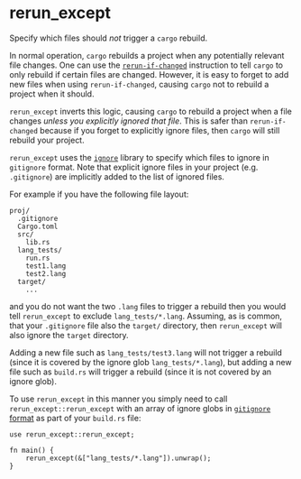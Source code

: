 # rerun_except

Specify which files should *not* trigger a `cargo` rebuild.

In normal operation, `cargo` rebuilds a project when any potentially relevant
file changes. One can use the
[`rerun-if-changed`](https://doc.rust-lang.org/cargo/reference/build-scripts.html#change-detection)
instruction to tell `cargo` to only rebuild if certain files are changed.
However, it is easy to forget to add new files when using `rerun-if-changed`,
causing `cargo` not to rebuild a project when it should.

`rerun_except` inverts this logic, causing `cargo` to rebuild a project when a
file changes *unless you explicitly ignored that file*. This is safer than
`rerun-if-changed` because if you forget to explicitly ignore files, then
`cargo` will still rebuild your project.

`rerun_except` uses the [`ignore`](https://crates.io/crates/ignore) library to
specify which files to ignore in `gitignore` format. Note that explicit ignore
files in your project (e.g. `.gitignore`) are implicitly added to the list of
ignored files.

For example if you have the following file layout:

```text
proj/
  .gitignore
  Cargo.toml
  src/
    lib.rs
  lang_tests/
    run.rs
    test1.lang
    test2.lang
  target/
    ...
```

and you do not want the two `.lang` files to trigger a rebuild then you would
tell `rerun_except` to exclude `lang_tests/*.lang`. Assuming, as is common, that your
`.gitignore` file also  the `target/` directory, then `rerun_except` will
also ignore the `target` directory. 

Adding a new file such as `lang_tests/test3.lang` will not trigger a rebuild
(since it is covered by the ignore glob `lang_tests/*.lang`), but adding a new
file such as `build.rs` will trigger a rebuild (since it is not covered by an
ignore glob).

To use `rerun_except` in this manner you simply need to call
`rerun_except::rerun_except` with an array of ignore globs in [`gitignore`
format](https://git-scm.com/docs/gitignore) as part of your `build.rs` file:

```rust,ignore
use rerun_except::rerun_except;

fn main() {
    rerun_except(&["lang_tests/*.lang"]).unwrap();
}
```
